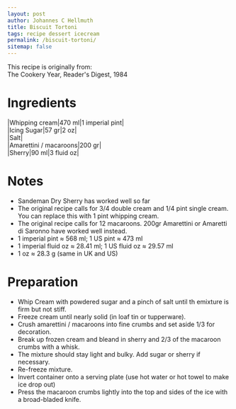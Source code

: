 ```yaml
---
layout: post
author: Johannes C Hellmuth
title: Biscuit Tortoni
tags: recipe dessert icecream
permalink: /biscuit-tortoni/
sitemap: false
---
```


This recipe is originally from:  
The Cookery Year, Reader's Digest, 1984

# Ingredients

|Whipping cream|470 ml|1 imperial pint|  
|Icing Sugar|57 gr|2 oz|  
|Salt|  
|Amarettini / macaroons|200 gr|  
|Sherry|90 ml|3 fluid oz|  

# Notes
* Sandeman Dry Sherry has worked well so far  
* The original recipe calls for 3/4 double cream and 1/4 pint single cream. You can replace this with 1 pint whipping cream. 
* The original recipe calls for 12 macaroons. 200gr Amarettini or Amaretti di Saronno have worked well instead. 
* 1 imperial pint ≈ 568 ml; 1 US pint ≈ 473 ml
* 1 imperial fluid oz ≈ 28.41 ml; 1 US fluid oz ≈ 29.57 ml
* 1 oz ≈ 28.3 g (same in UK and US)

# Preparation
* Whip Cream with powdered sugar and a pinch of salt until th emixture is firm but not stiff.
* Freeze cream until nearly solid (in loaf tin or tupperware).
* Crush amarettini / macaroons into fine crumbs and set aside 1/3 for decoration.
* Break up frozen cream and bleand in sherry and 2/3 of the macaroon crumbs with a whisk.
* The mixture should stay light and bulky. Add sugar or sherry if necessary.
* Re-freeze mixture.
* Invert container onto a serving plate (use hot water or hot towel to make ice drop out)
* Press the macaroon crumbs lightly into the top and sides of the ice with a broad-bladed knife.
